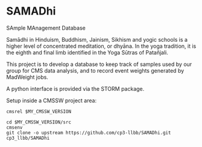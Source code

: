 SAMADhi
=======

SAmple MAnagement Database

Samādhi in Hinduism, Buddhism, Jainism, Sikhism and yogic schools is a higher level of concentrated meditation, or dhyāna. In the yoga tradition, it is the eighth and final limb identified in the Yoga Sūtras of Patañjali.

This project is to develop a database to keep track of samples used by our group for CMS data analysis,
and to record event weights generated by MadWeight jobs. 

A python interface is provided via the STORM package.

Setup inside a CMSSW project area:
```
cmsrel $MY_CMSSW_VERSION

cd $MY_CMSSW_VERSION/src
cmsenv
git clone -o upstream https://github.com/cp3-llbb/SAMADhi.git cp3_llbb/SAMADhi
```
